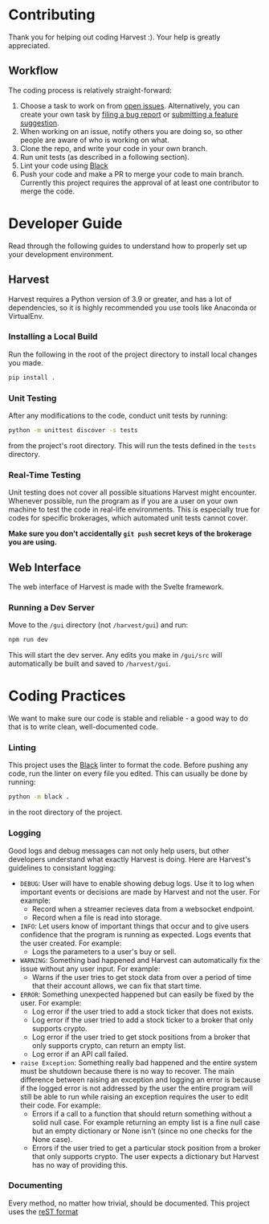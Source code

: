 # Contributing
Thank you for helping out coding Harvest :). Your help is greatly appreciated. 

## Workflow
The coding process is relatively straight-forward:
1. Choose a task to work on from [open issues](https://github.com/tfukaza/harvest/issues). Alternatively, you can create your own task by [filing a bug report](https://github.com/tfukaza/harvest/issues/new?assignees=&labels=bug&template=bug_report.md&title=%5B%F0%9F%AA%B0BUG%5D) or [submitting a feature suggestion](https://github.com/tfukaza/harvest/issues/new?assignees=&labels=enhancement%2C+question&template=feature-request.md&title=%5B%F0%9F%92%A1Feature+Request%5D).
2. When working on an issue, notify others you are doing so, so other people are aware of who is working on what.
3. Clone the repo, and write your code in your own branch.
4. Run unit tests (as described in a following section). 
5. Lint your code using [Black](https://github.com/psf/black)
6. Push your code and make a PR to merge your code to main branch. Currently this project requires the approval of at least one contributor to merge the code. 

# Developer Guide
Read through the following guides to understand how to properly set up your development environment. 

## Harvest
Harvest requires a Python version of 3.9 or greater, and has a lot of dependencies, so it is highly recommended you use tools like Anaconda or VirtualEnv.

### Installing a Local Build
Run the following in the root of the project directory to install local changes you made. 
```bash
pip install .
```
### Unit Testing
After any modifications to the code, conduct unit tests by running:
```bash
python -m unittest discover -s tests
```
from the project's root directory. This will run the tests defined in the `tests` directory.

### Real-Time Testing
Unit testing does not cover all possible situations Harvest might encounter. Whenever possible, run the program as if you are a user on your own machine to test the code in real-life environments. This is especially true for codes for specific brokerages, which automated unit tests cannot cover.   

**Make sure you don't accidentally `git push` secret keys of the brokerage you are using.**

## Web Interface
The web interface of Harvest is made with the Svelte framework. 

### Running a Dev Server
Move to the `/gui` directory (not `/harvest/gui`) and run:
```bash
npm run dev
```
This will start the dev server. Any edits you make in `/gui/src` will automatically be built and saved to `/harvest/gui`. 

# Coding Practices
We want to make sure our code is stable and reliable - a good way to do that is to write clean, well-documented code. 

### Linting
This project uses the [Black](https://github.com/psf/black) linter to format the code. Before pushing any code, run the linter on every file you edited. This can usually be done by running:
```bash
python -m black .
```
in the root directory of the project.

### Logging
Good logs and debug messages can not only help users, but other developers understand what exactly Harvest is doing. Here are Harvest's guidelines to consistant logging:
* `DEBUG`: User will have to enable showing debug logs. Use it to log when important events or decisions are made by Harvest and not the user. For example:
    * Record when a streamer recieves data from a websocket endpoint.
    * Record when a file is read into storage.
* `INFO`: Let users know of important things that occur and to give users confidence that the program is running as expected. Logs events that the user created. For example:
    * Logs the parameters to a user's buy or sell.
* `WARNING`: Something bad happened and Harvest can automatically fix the issue without any user input. For example:
    * Warns if the user tries to get stock data from over a period of time that their account allows, we can fix that start time.
* `ERROR`: Something unexpected happened but can easily be fixed by the user. For example:
    * Log error if the user tried to add a stock ticker that does not exists.
    * Log error if the user tried to add a stock ticker to a broker that only supports crypto.
    * Log error if the user tried to get stock positions from a broker that only supports crypto, can return an empty list.
    * Log error if an API call failed.
* `raise Exception`: Something really bad happened and the entire system must be shutdown because there is no way to recover. The main difference between raising an exception and logging an error is because if the logged error is not addressed by the user the entire program will still be able to run while raising an exception requires the user to edit their code. For example:
    * Errors if a call to a function that should return something without a solid null case. For example returning an empty list is a fine null case but an empty dictionary or None isn't (since no one checks for the None case).
    * Errors if the user tried to get a particular stock position from a broker that only supports crypto. The user expects a dictionary but Harvest has no way of providing this. 

### Documenting
Every method, no matter how trivial, should be documented. This project uses the [reST format](https://stackabuse.com/python-docstrings/)  
